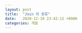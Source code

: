 ```yaml
---
layout: post
title:  "Join 의 종류"
date:   2020-12-10 23:42:12 +0900
categories: 개발
---
```






 



